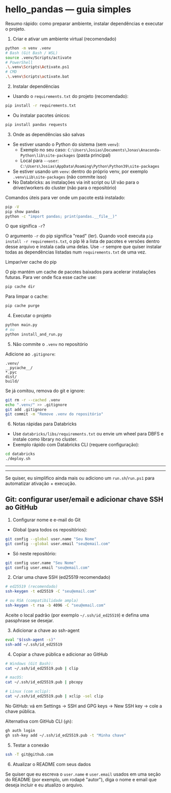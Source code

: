 # hello_pandas — guia simples

Resumo rápido: como preparar ambiente, instalar dependências e executar o projeto.

1) Criar e ativar um ambiente virtual (recomendado)

```bash
python -m venv .venv
# Bash (Git Bash / WSL)
source .venv/Scripts/activate
# PowerShell
.\.venv\Scripts\Activate.ps1
# CMD
.\.venv\Scripts\activate.bat
```

2) Instalar dependências

- Usando o `requirements.txt` do projeto (recomendado):

```bash
pip install -r requirements.txt
```

- Ou instalar pacotes únicos:

```bash
pip install pandas requests
```

3) Onde as dependências são salvas

- Se estiver usando o Python do sistema (sem `venv`):
	- Exemplo no seu caso: `C:\Users\Josias\Documents\Jonas\Anaconda-Python\lib\site-packages` (pasta principal)
	- Local para `--user`: `C:\Users\Josias\AppData\Roaming\Python\Python39\site-packages`
- Se estiver usando um `venv`: dentro do próprio venv, por exemplo `.venv\Lib\site-packages` (não commite isso)
- No Databricks: as instalações via init script ou UI vão para o driver/workers do cluster (não para o repositório)

Comandos úteis para ver onde um pacote está instalado:

```bash
pip -V
pip show pandas
python -c "import pandas; print(pandas.__file__)"
```

O que significa `-r`?

O argumento `-r` do pip significa "read" (ler). Quando você executa `pip install -r requirements.txt`, o pip lê a lista de pacotes e versões dentro desse arquivo e instala cada uma delas. Use `-r` sempre que quiser instalar todas as dependências listadas num `requirements.txt` de uma vez.

Limpar/ver cache do pip

O pip mantém um cache de pacotes baixados para acelerar instalações futuras. Para ver onde fica esse cache use:

```bash
pip cache dir
```

Para limpar o cache:

```bash
pip cache purge
```

4) Executar o projeto

```bash
python main.py
# ou
python install_and_run.py
```

5) Não commite o `.venv` no repositório

Adicione ao `.gitignore`:

```
.venv/
__pycache__/
*.pyc
dist/
build/
```

Se já comitou, remova do git e ignore:

```bash
git rm -r --cached .venv
echo ".venv/" >> .gitignore
git add .gitignore
git commit -m "Remove .venv do repositório"
```

6) Notas rápidas para Databricks

- Use `databricks/libs/requirements.txt` ou envie um wheel para DBFS e instale como library no cluster.
- Exemplo rápido com Databricks CLI (requere configuração):

```bash
cd databricks
./deploy.sh
```

---
---

Se quiser, eu simplifico ainda mais ou adiciono um `run.sh`/`run.ps1` para automatizar ativação + execução.

## Git: configurar user/email e adicionar chave SSH ao GitHub

1) Configurar nome e e-mail do Git

- Global (para todos os repositórios):

```bash
git config --global user.name "Seu Nome"
git config --global user.email "seu@email.com"
```

- Só neste repositório:

```bash
git config user.name "Seu Nome"
git config user.email "seu@email.com"
```

2) Criar uma chave SSH (ed25519 recomendado)

```bash
# ed25519 (recomendado)
ssh-keygen -t ed25519 -C "seu@email.com"

# ou RSA (compatibilidade ampla)
ssh-keygen -t rsa -b 4096 -C "seu@email.com"
```

Aceite o local padrão (por exemplo `~/.ssh/id_ed25519`) e defina uma passphrase se desejar.

3) Adicionar a chave ao ssh-agent

```bash
eval "$(ssh-agent -s)"
ssh-add ~/.ssh/id_ed25519
```

4) Copiar a chave pública e adicionar ao GitHub

```bash
# Windows (Git Bash):
cat ~/.ssh/id_ed25519.pub | clip

# macOS:
cat ~/.ssh/id_ed25519.pub | pbcopy

# Linux (com xclip):
cat ~/.ssh/id_ed25519.pub | xclip -sel clip
```

No GitHub: vá em Settings → SSH and GPG keys → New SSH key → cole a chave pública.

Alternativa com GitHub CLI (`gh`):

```bash
gh auth login
gh ssh-key add ~/.ssh/id_ed25519.pub -t "Minha chave"
```

5) Testar a conexão

```bash
ssh -T git@github.com
```

6) Atualizar o README com seus dados

Se quiser que eu escreva o `user.name` e `user.email` usados em uma seção do README (por exemplo, um rodapé "autor"), diga o nome e email que deseja incluir e eu atualizo o arquivo.
